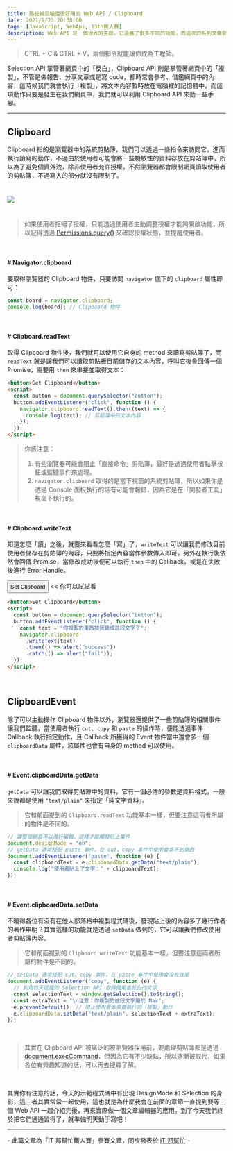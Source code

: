 ```yaml
---
title: 那些被忽略但很好用的 Web API / Clipboard
date: 2021/9/23 20:38:00
tags: [JavaScript, WebApi, 13th鐵人賽]
description: Web API 是一個很大的主題，它涵蓋了很多不同的功能，而這次的系列文章就是想要介紹那些深埋在 window 裡，你不曾發覺或是常常遺忘的 API，或許在你開發網頁的過程中有遇過一些特殊需求，當下雖然用了一些管用手法解決，但看完這次的系列文章，你可能會有新的靈感或發現。
---
```


> CTRL + C & CTRL + V，兩個指令就能讓你成為工程師。

Selection API 掌管著網頁中的「反白」，Clipboard API 則是掌管著網頁中的「複製」，不管是做報告、分享文章或是寫 code，都時常會參考、借鑑網頁中的內容，這時候我們就會執行「複製」，將文本內容暫時放在電腦裡的記憶體中，而這項動作只要是發生在我們網頁中，我們就可以利用 Clipboard API 來動一些手腳。

---

## Clipboard

Clipboard 指的是瀏覽器中的系統剪貼簿，我們可以透過一些指令來訪問它，進而執行讀寫的動作，不過由於使用者可能會將一些機敏性的資料存放在剪貼簿中，所以為了避免個資外洩，除非使用者允許授權，不然瀏覽器都會限制網頁讀取使用者的剪貼簿，不過寫入的部分就沒有限制了。

<img src="/img/content/webApi-10/clipboard.png" style="margin: 24px auto;" />

> 如果使用者拒絕了授權，只能透過使用者主動調整授權才能夠開啟功能，所以記得透過 [Permissions.query()](https://developer.mozilla.org/zh-CN/docs/Web/API/Permissions_API/Using_the_Permissions_API) 來確認授權狀態，並提醒使用者。

<br/>

#### # Navigator.clipboard

要取得瀏覽器的 Clipboard 物件，只要訪問 `navigator` 底下的 `clipboard` 屬性即可：

```javascript
const board = navigator.clipboard;
console.log(board); // Clipboard 物件
```

<br/>

#### # Clipboard.readText

取得 Clipboard 物件後，我們就可以使用它自身的 method 來讀寫剪貼簿了，而 `readText` 就是讓我們可以讀取剪貼板目前儲存的文本內容，呼叫它後會回傳一個 Promise，需要用 `then` 來串接並取得文本：

```html
<button>Get Clipboard</button>
<script>
  const button = document.querySelector("button");
  button.addEventListener("click", function () {
    navigator.clipboard.readText().then((text) => {
      console.log(text); // 剪貼簿中的文本內容
    });
  });
</script>
```

> 你該注意：
>
> 1. 有些瀏覽器可能會阻止「直接命令」剪貼簿，最好是透過使用者點擊按鈕或監聽事件來處理。
> 2. `navigator.clipboard` 取得的是當下視窗的系統剪貼簿，所以如果你是透過 Console 面板執行的話有可能會報錯，因為它是在「開發者工具」視窗下執行的。

<br/>

#### # Clipboard.writeText

知道怎麼「讀」之後，就要來看看怎麼「寫」了，`writeText` 可以讓我們修改目前使用者儲存在剪貼簿的內容，只要將指定內容當作參數傳入即可，另外在執行後依然會回傳 Promise，當修改成功後便可以執行 `then` 中的 Callback，或是在失敗後進行 Error Handle。

<button id="get" style="padding: 5px">Set Clipboard</button> << 你可以試試看

<script>
  const button = document.querySelector('#get');
  button.addEventListener('click', function() {
    const text = "你複製的東西被我變成這段文字了";
    navigator.clipboard.writeText(text)
      .then(() => alert("success"))
      .catch(() => alert("fail"))
  });
</script>

```html
<button>Set Clipboard</button>
<script>
  const button = document.querySelector("button");
  button.addEventListener("click", function () {
    const text = "你複製的東西被我變成這段文字了";
    navigator.clipboard
      .writeText(text)
      .then(() => alert("success"))
      .catch(() => alert("fail"));
  });
</script>
```

<br/>

## ClipboardEvent

除了可以主動操作 Clipboard 物件以外，瀏覽器還提供了一些剪貼簿的相關事件讓我們監聽，當使用者執行 `cut`、`copy` 和 `paste` 的操作時，便能透過事件 Callback 執行指定動作，且 Callback 所獲得的 Event 物件當中還會多一個 `clipboardData` 屬性，該屬性也會有自身的 method 可以使用。

<br/>

#### # Event.clipboardData.getData

`getData` 可以讓我們取得剪貼簿中的資料，它有一個必傳的參數是資料格式，一般來說都是使用 `"text/plain"` 來指定「純文字資料」。

> 它和前面提到的 `Clipboard.readText` 功能基本一樣，但要注意這兩者所屬的物件是不同的。

```javascript
// 讓整個網頁可以進行編輯，這樣才能觸發貼上事件
document.designMode = "on";
// getData 通常搭配 paste 事件，在 cut、copy 事件中使用會拿不到東西
document.addEventListener("paste", function (e) {
  const clipboardText = e.clipboardData.getData("text/plain");
  console.log("使用者貼上了文字：" + clipboardText);
});
```

<br/>

#### # Event.clipboardData.setData

不曉得各位有沒有在他人部落格中複製程式碼後，發現貼上後的內容多了幾行作者的著作申明？其實這樣的功能就是透過 `setData` 做到的，它可以讓我們修改使用者剪貼簿內容。

> 它和前面提到的 `Clipboard.writeText` 功能基本一樣，但要注意這兩者所屬的物件是不同的。

```javascript
// setData 通常搭配 cut、copy 事件，在 paste 事件中使用會沒有效果
document.addEventListener("copy", function (e) {
  // 利用昨天認識的 Selection API 取得使用者反白的文字
  const selectionText = window.getSelection().toString();
  const extraText = "\n注意：你複製的這段文字屬於 Max";
  e.preventDefault(); // 阻止使用者本來要執行的「複製」動作
  e.clipboardData.setData("text/plain", selectionText + extraText);
});
```

<br/>

> 其實在 Clipboard API 被廣泛的被瀏覽器採用前，要處理剪貼簿都是透過 [document.execCommand](https://developer.mozilla.org/zh-CN/docs/Web/API/Document/execCommand)，但因為它有不少缺點，所以逐漸被取代，如果各位有興趣知道的話，可以再去搜尋了解。

<br/>

其實你有注意的話，今天的示範程式碼中有出現 DesignMode 和 Selection 的身影，這三者其實常常一起使用，這也就是為什麼我會在前面的章節一直提到要等三個 Web API 一起介紹完後，再來實際做一個文章編輯器的應用。到了今天我們終於把它們通通習得了，就準備明天動手寫吧！

---

\- 此篇文章為「iT 邦幫忙鐵人賽」參賽文章，同步發表於 [iT 邦幫忙](https://ithelp.ithome.com.tw/articles/10271977) -
